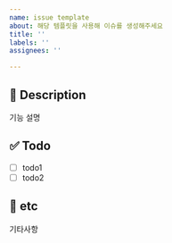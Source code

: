 ```yaml
---
name: issue template
about: 해당 템플릿을 사용해 이슈를 생성해주세요
title: ''
labels: ''
assignees: ''

---
```


## 🔎 Description
기능 설명

## ✅ Todo
- [ ] todo1
- [ ] todo2

## 🌵 etc
기타사항
